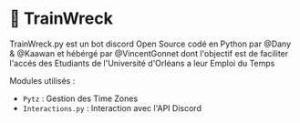 # 🚉 TrainWreck

TrainWreck.py est un bot discord Open Source codé en Python par @Dany & @Kaawan et hébérgé par @VincentGonnet dont l'objectif est de faciliter l'accés des Etudiants de l'Université d'Orléans a leur Emploi du Temps

Modules utilisés :
- `Pytz` : Gestion des Time Zones
- `Interactions.py` : Interaction avec l'API Discord
